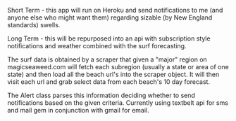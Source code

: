 Short Term - this app will run on Heroku and send notifications to me (and anyone else who might want them) regarding sizable (by New England standards) swells.

Long Term - this will be repurposed into an api with subscription style notifications and weather combined with the surf forecasting.

The surf data is obtained by a scraper that given a "major" region on magicseaweed.com will fetch each subregion (usually a state or area of one state) and then load all the beach url's into the scraper object.  It will then visit each url and grab select data from each beach's 10 day forecast.

The Alert class parses this information deciding whether to send notifications based on the given criteria.  Currently using textbelt api for sms and mail gem in conjunction with gmail for email.
